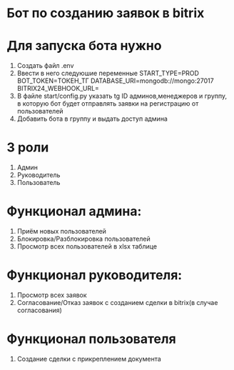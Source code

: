 # Бот по созданию заявок в bitrix

# Для запуска бота нужно
1. Создать файл .env
2. Ввести в него следуюшие переменные
START_TYPE=PROD
BOT_TOKEN=ТОКЕН_ТГ
DATABASE_URI=mongodb://mongo:27017
BITRIX24_WEBHOOK_URL=
3. В файле start/config.py указать tg ID админов,менеджеров и группу, в которую бот будет отправлять заявки на регистрацию от пользователей
4. Добавить бота в группу и выдать доступ админа

# 3 роли
1. Админ 
2. Руководитель
3. Пользователь

# Функционал админа:
1. Приём новых пользователей
2. Блокировка/Разблокировка пользователей
3. Просмотр всех пользователей в xlsx таблице

# Функционал руководителя:
1. Просмотр всех заявок
2. Согласование/Отказ заявок с созданием сделки в bitrix(в случае согласования)

# Функционал пользователя
1. Создание сделки с прикреплением документа


